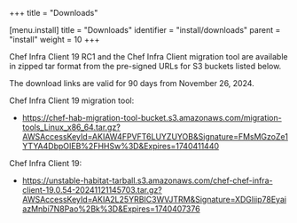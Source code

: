 +++
title = "Downloads"

[menu.install]
title = "Downloads"
identifier = "install/downloads"
parent = "install"
weight = 10
+++

Chef Infra Client 19 RC1 and the Chef Infra Client migration tool are available in zipped tar format from the pre-signed URLs for S3 buckets listed below.

The download links are valid for 90 days from November 26, 2024.

Chef Infra Client 19 migration tool:

- <https://chef-hab-migration-tool-bucket.s3.amazonaws.com/migration-tools_Linux_x86_64.tar.gz?AWSAccessKeyId=AKIAW4FPVFT6LUYZUYOB&Signature=FMsMGzoZe1YTYA4DbpOIEB%2FHHSw%3D&Expires=1740411440>

Chef Infra Client 19:

- <https://unstable-habitat-tarball.s3.amazonaws.com/chef-chef-infra-client-19.0.54-20241121145703.tar.gz?AWSAccessKeyId=AKIA2L25YRBIC3WVJTRM&Signature=XDGliip78EyaiazMnbi7N8Pao%2Bk%3D&Expires=1740407376>
